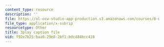 ```yaml
---
content_type: resource
description: ''
file: https://ol-ocw-studio-app-production.s3.amazonaws.com/courses/8-01sc-classical-mechanics-fall-2016/f92e7b25baa029e82bf1bdc484bcc418_i2_731Gi9bg.srt
file_type: application/x-subrip
resourcetype: Other
title: 3play caption file
uid: f92e7b25-baa0-29e8-2bf1-bdc484bcc418
---
```

